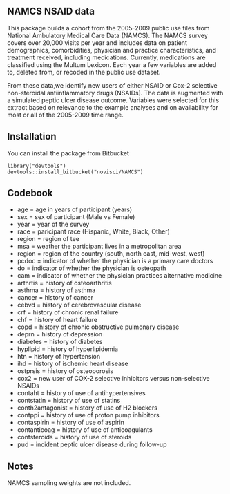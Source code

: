 NAMCS NSAID data
----------------

This package builds a cohort from the 2005-2009 public use files from
National Ambulatory Medical Care Data (NAMCS). The NAMCS survey covers
over 20,000 visits per year and includes data on patient demographics,
comorbidities, physician and practice characteristics, and treatment
received, including medications. Currently, medications are classified
using the Multum Lexicon. Each year a few variables are added to,
deleted from, or recoded in the public use dataset.

From these data,we identify new users of either NSAID or Cox-2 selective
non-steroidal antiinflammatory drugs (NSAIDs). The data is augmented
with a simulated peptic ulcer disease outcome. Variables were selected
for this extract based on relevance to the example analyses and on
availability for most or all of the 2005-2009 time range.

Installation
------------

You can install the package from Bitbucket

    library("devtools")
    devtools::install_bitbucket("novisci/NAMCS")

Codebook
--------

-   age = age in years of participant (years)
-   sex = sex of participant (Male vs Female)
-   year = year of the survey
-   race = paricipant race (Hispanic, White, Black, Other)
-   region = region of tee
-   msa = weather the participant lives in a metropolitan area
-   region = region of the country (south, north east, mid-west, west)
-   pcdoc = indicator of whether the physician is a primary care doctors
-   do = indicator of whether the physician is osteopath
-   cam = indicator of whether the physician practices alternative
    medicine
-   arthrtis = history of osteoarthritis
-   asthma = history of asthma
-   cancer = history of cancer
-   cebvd = history of cerebrovascular disease
-   crf = history of chronic renal failure
-   chf = history of heart failure
-   copd = history of chronic obstructive pulmonary disease
-   deprn = history of depression
-   diabetes = history of diabetes
-   hyplipid = history of hyperlipidemia
-   htn = history of hypertension
-   ihd = history of ischemic heart disease
-   ostprsis = history of osteoporosis
-   cox2 = new user of COX-2 selective inhibitors versus non-selective
    NSAIDs
-   contaht = history of use of antihypertensives
-   contstatin = history of use of statins
-   conth2antagonist = history of use of H2 blockers
-   contppi = history of use of proton pump inhibitors
-   contaspirin = history of use of aspirin
-   contanticoag = history of use of anticoagulants
-   contsteroids = history of use of steroids
-   pud = incident peptic ulcer disease during follow-up

Notes
-----

NAMCS sampling weights are not included.
